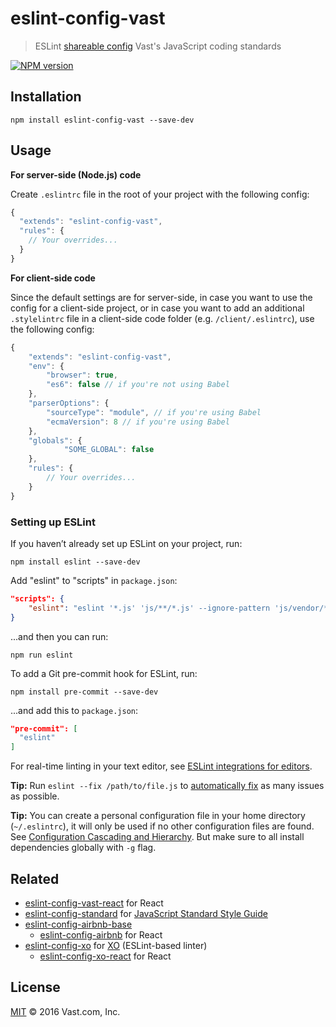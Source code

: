 # eslint-config-vast
> ESLint [shareable config](http://eslint.org/docs/developer-guide/shareable-configs.html) Vast's JavaScript coding standards

[![NPM version](https://badge.fury.io/js/eslint-config-vast.svg)](https://www.npmjs.org/package/eslint-config-vast)

## Installation

    npm install eslint-config-vast --save-dev

## Usage

**For server-side (Node.js) code**

Create `.eslintrc` file in the root of your project with the following config:

```javascript
{
  "extends": "eslint-config-vast",
  "rules": {
    // Your overrides...
  }
}
```

**For client-side code**

Since the default settings are for server-side, in case you want to use the config for a client-side project, or in case you want to add an additional `.stylelintrc` file in a client-side code folder (e.g. `/client/.eslintrc`), use the following config:

```javascript
{
    "extends": "eslint-config-vast",
    "env": {
        "browser": true,
        "es6": false // if you're not using Babel
    },
    "parserOptions": {
        "sourceType": "module", // if you're using Babel
        "ecmaVersion": 8 // if you're using Babel
    },
    "globals": {
            "SOME_GLOBAL": false
    },
    "rules": {
        // Your overrides...
    }
}
```

### Setting up ESLint

If you haven’t already set up ESLint on your project, run:

    npm install eslint --save-dev

Add "eslint" to "scripts" in `package.json`:

```json
"scripts": {
    "eslint": "eslint '*.js' 'js/**/*.js' --ignore-pattern 'js/vendor/**/*.js'"
}
```

...and then you can run:

    npm run eslint

To add a Git pre-commit hook for ESLint, run:

    npm install pre-commit --save-dev

...and add this to `package.json`:

```json
"pre-commit": [
  "eslint"
]
```

For real-time linting in your text editor, see [ESLint integrations for editors](http://eslint.org/docs/user-guide/integrations#editors).

**Tip:** Run `eslint --fix /path/to/file.js` to [automatically fix](http://eslint.org/docs/user-guide/command-line-interface#fix) as many issues as possible.

**Tip:** You can create a personal configuration file in your home directory (`~/.eslintrc`), it will only be used if no other configuration files are found. See [Configuration Cascading and Hierarchy](http://eslint.org/docs/user-guide/configuring#configuration-cascading-and-hierarchy). But make sure to all install dependencies globally with `-g` flag.

## Related

- [eslint-config-vast-react](https://github.com/vast-engineering/eslint-config-vast-react) for React
- [eslint-config-standard](https://github.com/feross/eslint-config-standard) for [JavaScript Standard Style Guide](https://github.com/feross/standard)
- [eslint-config-airbnb-base](https://github.com/airbnb/javascript/tree/master/packages/eslint-config-airbnb-base)
  - [eslint-config-airbnb](https://github.com/airbnb/javascript/tree/master/packages/eslint-config-airbnb) for React
- [eslint-config-xo](https://github.com/sindresorhus/eslint-config-xo/) for [XO](https://github.com/sindresorhus/xo) (ESLint-based linter)
  - [eslint-config-xo-react](https://github.com/sindresorhus/eslint-config-xo-react) for React

## License

[MIT](LICENSE) © 2016 Vast.com, Inc.
